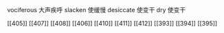 




vociferous 大声疾呼
slacken 使缓慢
desiccate 使变干
dry 使变干

[[405]]
[[407]]
[[408]]
[[406]]
[[410]]
[[411]]
[[412]]
[[393]]
[[394]]
[[395]]